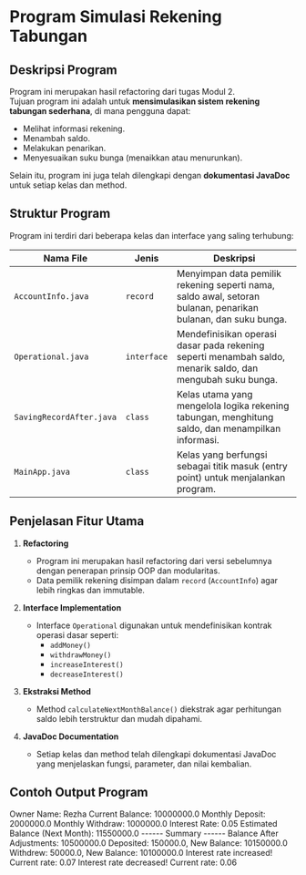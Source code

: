 # Program Simulasi Rekening Tabungan

## Deskripsi Program
Program ini merupakan hasil refactoring dari tugas Modul 2.  
Tujuan program ini adalah untuk **mensimulasikan sistem rekening tabungan sederhana**, di mana pengguna dapat:
- Melihat informasi rekening.
- Menambah saldo.
- Melakukan penarikan.
- Menyesuaikan suku bunga (menaikkan atau menurunkan).

Selain itu, program ini juga telah dilengkapi dengan **dokumentasi JavaDoc** untuk setiap kelas dan method.



## Struktur Program

Program ini terdiri dari beberapa kelas dan interface yang saling terhubung:

| Nama File | Jenis | Deskripsi |
|------------|--------|-----------|
| `AccountInfo.java` | `record` | Menyimpan data pemilik rekening seperti nama, saldo awal, setoran bulanan, penarikan bulanan, dan suku bunga. |
| `Operational.java` | `interface` | Mendefinisikan operasi dasar pada rekening seperti menambah saldo, menarik saldo, dan mengubah suku bunga. |
| `SavingRecordAfter.java` | `class` | Kelas utama yang mengelola logika rekening tabungan, menghitung saldo, dan menampilkan informasi. |
| `MainApp.java` | `class` | Kelas yang berfungsi sebagai titik masuk (entry point) untuk menjalankan program. |



## Penjelasan Fitur Utama

1. **Refactoring**
    - Program ini merupakan hasil refactoring dari versi sebelumnya dengan penerapan prinsip OOP dan modularitas.
    - Data pemilik rekening disimpan dalam `record` (`AccountInfo`) agar lebih ringkas dan immutable.

2. **Interface Implementation**
    - Interface `Operational` digunakan untuk mendefinisikan kontrak operasi dasar seperti:
        - `addMoney()`
        - `withdrawMoney()`
        - `increaseInterest()`
        - `decreaseInterest()`

3. **Ekstraksi Method**
    - Method `calculateNextMonthBalance()` diekstrak agar perhitungan saldo lebih terstruktur dan mudah dipahami.

4. **JavaDoc Documentation**
    - Setiap kelas dan method telah dilengkapi dokumentasi JavaDoc yang menjelaskan fungsi, parameter, dan nilai kembalian.



## Contoh Output Program

Owner Name: Rezha
Current Balance: 10000000.0
Monthly Deposit: 2000000.0
Monthly Withdraw: 1000000.0
Interest Rate: 0.05
Estimated Balance (Next Month): 11550000.0
------ Summary ------
Balance After Adjustments: 10500000.0
Deposited: 150000.0, New Balance: 10150000.0
Withdrew: 50000.0, New Balance: 10100000.0
Interest rate increased! Current rate: 0.07
Interest rate decreased! Current rate: 0.06